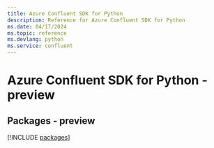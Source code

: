 ```yaml
---
title: Azure Confluent SDK for Python
description: Reference for Azure Confluent SDK for Python
ms.date: 04/17/2024
ms.topic: reference
ms.devlang: python
ms.service: confluent
---
```

# Azure Confluent SDK for Python - preview
## Packages - preview
[!INCLUDE [packages](confluent-index.md)]